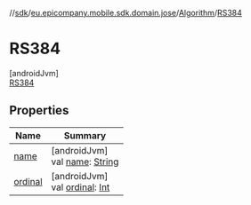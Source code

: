 //[sdk](../../../../index.md)/[eu.epicompany.mobile.sdk.domain.jose](../../index.md)/[Algorithm](../index.md)/[RS384](index.md)

# RS384

[androidJvm]\
[RS384](index.md)

## Properties

| Name | Summary |
|---|---|
| [name](../../../eu.epicompany.mobile.sdk.network.model.wallet/-payment-means-type-resource/-account/index.md#-372974862%2FProperties%2F462465411) | [androidJvm]<br>val [name](../../../eu.epicompany.mobile.sdk.network.model.wallet/-payment-means-type-resource/-account/index.md#-372974862%2FProperties%2F462465411): [String](https://kotlinlang.org/api/latest/jvm/stdlib/kotlin/-string/index.html) |
| [ordinal](../../../eu.epicompany.mobile.sdk.network.model.wallet/-payment-means-type-resource/-account/index.md#-739389684%2FProperties%2F462465411) | [androidJvm]<br>val [ordinal](../../../eu.epicompany.mobile.sdk.network.model.wallet/-payment-means-type-resource/-account/index.md#-739389684%2FProperties%2F462465411): [Int](https://kotlinlang.org/api/latest/jvm/stdlib/kotlin/-int/index.html) |
